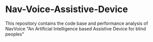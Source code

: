 # Nav-Voice-Assistive-Device
This repository contains the code base and performance analysis of NavVoice "An Artificial Intelligence based Assistive Device for blind peoples"
